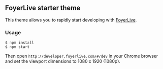 ## FoyerLive starter theme

This theme allows you to rapidly start developing with [FoyerLive](http://foyerlive.com).

### Usage

```
$ npm install
$ npm start
```

Then open `http://developer.foyerlive.com/#/dev` in your Chrome browser and set the viewport dimensions to 1080 x 1920 (1080p).